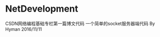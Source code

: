 # NetDevelopment
CSDN网络编程基础专栏第一篇博文代码
一个简单的socket服务器端代码
                By Hyman
                2016/11/11
